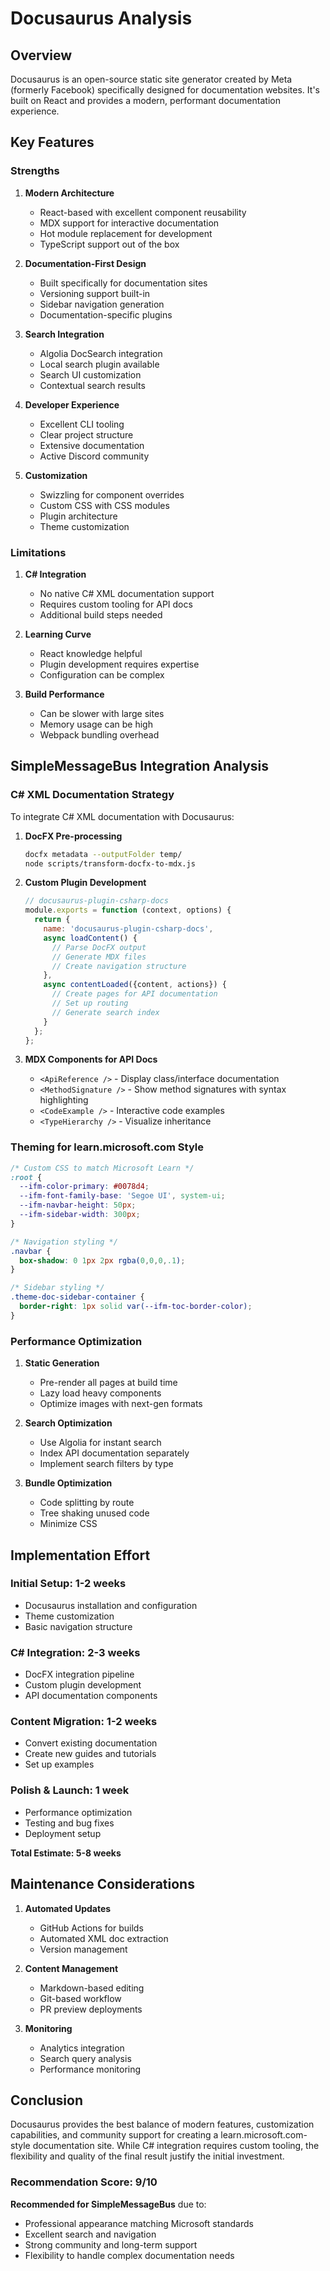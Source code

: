 # Docusaurus Analysis

## Overview

Docusaurus is an open-source static site generator created by Meta (formerly Facebook) specifically designed for documentation websites. It's built on React and provides a modern, performant documentation experience.

## Key Features

### Strengths

1. **Modern Architecture**
   - React-based with excellent component reusability
   - MDX support for interactive documentation
   - Hot module replacement for development
   - TypeScript support out of the box

2. **Documentation-First Design**
   - Built specifically for documentation sites
   - Versioning support built-in
   - Sidebar navigation generation
   - Documentation-specific plugins

3. **Search Integration**
   - Algolia DocSearch integration
   - Local search plugin available
   - Search UI customization
   - Contextual search results

4. **Developer Experience**
   - Excellent CLI tooling
   - Clear project structure
   - Extensive documentation
   - Active Discord community

5. **Customization**
   - Swizzling for component overrides
   - Custom CSS with CSS modules
   - Plugin architecture
   - Theme customization

### Limitations

1. **C# Integration**
   - No native C# XML documentation support
   - Requires custom tooling for API docs
   - Additional build steps needed

2. **Learning Curve**
   - React knowledge helpful
   - Plugin development requires expertise
   - Configuration can be complex

3. **Build Performance**
   - Can be slower with large sites
   - Memory usage can be high
   - Webpack bundling overhead

## SimpleMessageBus Integration Analysis

### C# XML Documentation Strategy

To integrate C# XML documentation with Docusaurus:

1. **DocFX Pre-processing**
   ```bash
   docfx metadata --outputFolder temp/
   node scripts/transform-docfx-to-mdx.js
   ```

2. **Custom Plugin Development**
   ```javascript
   // docusaurus-plugin-csharp-docs
   module.exports = function (context, options) {
     return {
       name: 'docusaurus-plugin-csharp-docs',
       async loadContent() {
         // Parse DocFX output
         // Generate MDX files
         // Create navigation structure
       },
       async contentLoaded({content, actions}) {
         // Create pages for API documentation
         // Set up routing
         // Generate search index
       }
     };
   };
   ```

3. **MDX Components for API Docs**
   - `<ApiReference />` - Display class/interface documentation
   - `<MethodSignature />` - Show method signatures with syntax highlighting
   - `<CodeExample />` - Interactive code examples
   - `<TypeHierarchy />` - Visualize inheritance

### Theming for learn.microsoft.com Style

```css
/* Custom CSS to match Microsoft Learn */
:root {
  --ifm-color-primary: #0078d4;
  --ifm-font-family-base: 'Segoe UI', system-ui;
  --ifm-navbar-height: 50px;
  --ifm-sidebar-width: 300px;
}

/* Navigation styling */
.navbar {
  box-shadow: 0 1px 2px rgba(0,0,0,.1);
}

/* Sidebar styling */
.theme-doc-sidebar-container {
  border-right: 1px solid var(--ifm-toc-border-color);
}
```

### Performance Optimization

1. **Static Generation**
   - Pre-render all pages at build time
   - Lazy load heavy components
   - Optimize images with next-gen formats

2. **Search Optimization**
   - Use Algolia for instant search
   - Index API documentation separately
   - Implement search filters by type

3. **Bundle Optimization**
   - Code splitting by route
   - Tree shaking unused code
   - Minimize CSS

## Implementation Effort

### Initial Setup: 1-2 weeks
- Docusaurus installation and configuration
- Theme customization
- Basic navigation structure

### C# Integration: 2-3 weeks
- DocFX integration pipeline
- Custom plugin development
- API documentation components

### Content Migration: 1-2 weeks
- Convert existing documentation
- Create new guides and tutorials
- Set up examples

### Polish & Launch: 1 week
- Performance optimization
- Testing and bug fixes
- Deployment setup

**Total Estimate: 5-8 weeks**

## Maintenance Considerations

1. **Automated Updates**
   - GitHub Actions for builds
   - Automated XML doc extraction
   - Version management

2. **Content Management**
   - Markdown-based editing
   - Git-based workflow
   - PR preview deployments

3. **Monitoring**
   - Analytics integration
   - Search query analysis
   - Performance monitoring

## Conclusion

Docusaurus provides the best balance of modern features, customization capabilities, and community support for creating a learn.microsoft.com-style documentation site. While C# integration requires custom tooling, the flexibility and quality of the final result justify the initial investment.

### Recommendation Score: 9/10

**Recommended for SimpleMessageBus** due to:
- Professional appearance matching Microsoft standards
- Excellent search and navigation
- Strong community and long-term support
- Flexibility to handle complex documentation needs